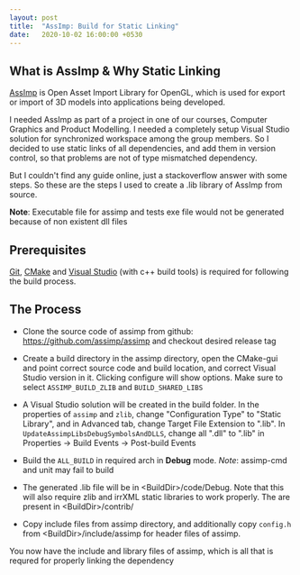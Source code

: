 ```yaml
---
layout: post
title:  "AssImp: Build for Static Linking"
date:   2020-10-02 16:00:00 +0530
---
```


<link rel="stylesheet" type="text/css" href="/assets/github-buttons.css" />

<script src="https://ajax.googleapis.com/ajax/libs/jquery/1.12.0/jquery.min.js"></script>
<script type="text/javascript" src="/assets/github-buttons.js"></script>

## What is AssImp & Why Static Linking

[AssImp](https://www.assimp.org/) is Open Asset Import Library for OpenGL, which is used for export or import of 3D models into applications being developed.

I needed AssImp as part of a project in one of our courses, Computer Graphics and Product Modelling. I needed a completely setup Visual Studio solution for synchronized workspace among the group members. So I decided to use static links of all dependencies, and add them in version control, so that problems are not of type mismatched dependency. 

But I couldn't find any guide online, just a stackoverflow answer with some steps. So these are the steps I used to create a .lib library of AssImp from source. 

**Note**: Executable file for assimp and tests exe file would not be generated because of non existent dll files

## Prerequisites

[Git](https://git-scm.com/), [CMake](https://cmake.org/) and [Visual Studio](https://visualstudio.microsoft.com/) (with c++ build tools) is required for following the build process.

## The Process

- Clone the source code of assimp from github: https://github.com/assimp/assimp and checkout desired release tag 

- Create a build directory in the assimp directory, open the CMake-gui and point correct source code and build location, and correct Visual Studio version in it. Clicking configure will show options. Make sure to select `ASSIMP_BUILD_ZLIB` and `BUILD_SHARED_LIBS`

- A Visual Studio solution will be created in the build folder. In the properties of `assimp` and `zlib`, change "Configuration Type" to "Static Library", and in Advanced tab, change Target File Extension to ".lib". In `UpdateAssimpLibsDebugSymbolsAndDLLS`, change all ".dll" to ".lib" in Properties -> Build Events -> Post-build Events 

- Build the `ALL_BUILD` in required arch in **Debug** mode. _Note_: assimp-cmd and unit may fail to build

- The generated .lib file will be in \<BuildDir>/code/Debug. Note that this will also require zlib and irrXML static libraries to work properly. The are present in \<BuildDir>/contrib/

- Copy include files from assimp directory, and additionally copy `config.h` from \<BuildDir>/include/assimp for header files of assimp.

You now have the include and library files of assimp, which is all that is requred for properly linking the dependency